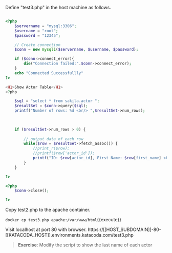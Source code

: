 Define "test3.php" in the host machine as follows.

```php

<?php
    $servername = "mysql:3306";
    $username = "root";
    $password = "12345";

    // Create connection
    $conn = new mysqli($servername, $username, $password);

    if ($conn->connect_error){
        die("Connection failed:".$conn->connect_error);
    }
    echo "Connected Successfullly"
?>

<H1>Show Actor Table</H1>
<?php

    $sql = "select * from sakila.actor ";
    $resultSet = $conn->query($sql);
    printf("Number of rows: %d <br/> ",$resultSet->num_rows);
    

    
    if ($resultSet->num_rows > 0) {
		
		// output data of each row
		while($row = $resultSet->fetch_assoc()) {
			//print_r($row);
			//printf($row['actor_id']);
			printf("ID: $row[actor_id], First Name: $row[first_name] <br/>");		
		}
	}

?>

<?php
    $conn->close();

?>
```

Copy test2.php to the apache container.

`docker cp test3.php apache:/var/www/html`{{execute}}


Visit localhost at port 80 with browser.
https://[[HOST_SUBDOMAIN]]-80-[[KATACODA_HOST]].environments.katacoda.com/test3.php


> **Exercise**:
> Modify the script to show the last name of each actor

